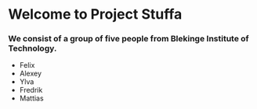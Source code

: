 # Welcome to Project Stuffa
### We consist of a group of five people from Blekinge Institute of Technology. 
+ Felix
+ Alexey
+ Ylva
+ Fredrik
+ Mattias